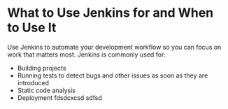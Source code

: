 # What to Use Jenkins for and When to Use It

Use Jenkins to automate your development workflow so you can focus on work that matters most. Jenkins is commonly used for:

 - Building projects
 - Running tests to detect bugs and other issues as soon as they are introduced
 - Static code analysis
 - Deployment
fdsdcxcsd
sdfsd
